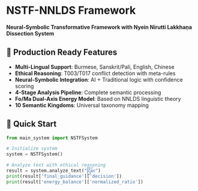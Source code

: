 # NSTF-NNLDS Framework
**Neural-Symbolic Transformative Framework with Nyein Nirutti Lakkhaṇa Dissection System**

## 🌟 Production Ready Features
- **Multi-Lingual Support**: Burmese, Sanskrit/Pali, English, Chinese
- **Ethical Reasoning**: T003/T017 conflict detection with meta-rules
- **Neural-Symbolic Integration**: AI + Traditional logic with confidence scoring
- **4-Stage Analysis Pipeline**: Complete semantic processing
- **Fo/Ma Dual-Axis Energy Model**: Based on NNLDS linguistic theory
- **10 Semantic Kingdoms**: Universal taxonomy mapping

## 🚀 Quick Start
```python
from main_system import NSTFSystem

# Initialize system
system = NSTFSystem()

# Analyze text with ethical reasoning
result = system.analyze_text("ငြိမ်း")
print(result['final_guidance']['decision'])
print(result['energy_balance']['normalized_ratio'])

